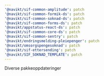 ```yaml
---
'@navikt/sif-common-amplitude': patch
'@navikt/sif-common-formik-ds': patch
'@navikt/sif-common-soknad-ds': patch
'@navikt/sif-common-forms-ds': patch
'@navikt/appstatus-react-ds': patch
'@navikt/sif-common-core-ds': patch
'@navikt/sif-common-sentry': patch
'@navikt/endringsmelding-pleiepenger': patch
'@navikt/omsorgspengesoknad': patch
'@navikt/sif-ettersending': patch
'@navikt/SIF_SOKNAD_TEMPLATE': patch
---
```


Diverse pakkeoppdateringer
